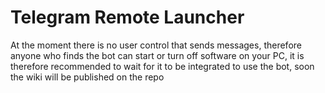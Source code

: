 # Telegram Remote Launcher
At the moment there is no user control that sends messages, therefore anyone who finds the bot can start or turn off software on your PC, it is therefore recommended to wait for it to be integrated to use the bot, soon the wiki will be published on the repo